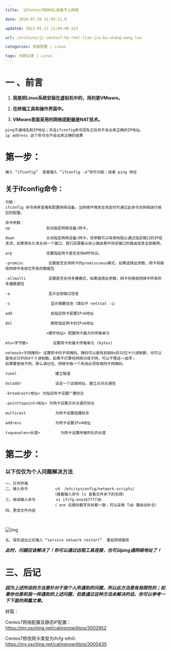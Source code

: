 ```yaml
---
title:  记Centos7和RHEL连接不上网络

date: 2020-07-10 12:03:11.0

updated: 2022-01-21 11:04:00.515

url: /archives/ji-centos7-he-rhel-lian-jie-bu-shang-wang-luo

categories: 安装配置 | Linux

tags: 问题记录 | Linux
---
```




# 一 、前言

1. **我是把Linux系统安装在虚拟机中的，用的是VMware。**
2. **在终端工具和操作界面中。**

1. **VMware里面采用的网络适配器是NAT技术。**

```
ping不通域名和IP地址；并且ifconfig命令回车之后并不会出来正确的IP地址。
ip address 这个命令也不会出来正确的结果
```



# 第一步：

```
输入 “ifconfig”  或者输入 “ifconfig -a”命令功能；或者 ping 地址
```



## 关于ifconfig命令：

```
功能：
ifconfig 命令用来查看和配置网络设备。当网络环境发生改变时可通过此命令对网络进行相应的配置。

命令参数：
up                启动指定网络设备/网卡。

down              关闭指定网络设备/网卡。该参数可以有效地阻止通过指定接口的IP信          息流，如果想永久地关闭一个接口，我们还需要从核心路由表中将该接口的路由信息全部删除。

arp               设置指定网卡是否支持ARP协议。

-promisc           设置是否支持网卡的promiscuous模式，如果选择此参数，网卡将接收网络中发给它所有的数据包

-allmulti          设置是否支持多播模式，如果选择此参数，网卡将接收网络中所有的多播数据包

-a                 显示全部接口信息

-s                  显示摘要信息（类似于 netstat -i）

add                 给指定网卡配置IPv6地址

del                 删除指定网卡的IPv6地址

                  <硬件地址> 配置网卡最大的传输单元

mtu<字节数>           设置网卡的最大传输单元 (bytes)

netmask<子网掩码> 设置网卡的子网掩码。掩码可以是有前缀0x的32位十六进制数，也可以是用点分开的4个十进制数。如果不打算将网络分成子网，可以不管这一选项；
如果要使用子网，那么请记住，网络中每一个系统必须有相同子网掩码。

tunel                 建立隧道

dstaddr               设定一个远端地址，建立点对点通信

-broadcast<地址> 为指定网卡设置广播协议

-pointtopoint<地址> 为网卡设置点对点通讯协议

multicast             为网卡设置组播标志

address               为网卡设置IPv4地址

txqueuelen<长度>         为网卡设置传输列队的长度

```



# 第二步：

### 以下仅仅为个人问题解决方法

```
一、打开终端
二、输入命令            cd  /etc/sysconfig/network-scripts/
                     （接着输入命令 ls 查看文件夹下的东西）                   
三、继续输入命令         vi ifcfg-eno16777736
                     （ eno 后面的数字并非都一致；可以采用 Tab 键自动补全）
四、更改文件内容                                  
```

​                          

![img](https://unleashed.oss-cn-beijing.aliyuncs.com/picgo/1642733982280-11cbb0f1-8d1f-45c5-9d1a-159db9b315f7.png)

```
五、保存退出之后输入 “service network restart”  重启网络服务
```



***此时，问题应该解决了！你可以通过远程工具连接，也可以ping通网络地址了！***



# 三、后记

***因为上述所说的方法是针对于我个人所遇到的问题，所以此方法是有局限性的；如果你也是和我一样遇到的上述问题，但是通过这种方法未解决的话，你可以参考一下下面的两篇文章。***

转载：

Centos7网络配置及静态IP配置： https://my.oschina.net/calmsnow/blog/3002952

Centos7修改网卡类型为ifcfg-eth0: https://my.oschina.net/calmsnow/blog/3000435

















